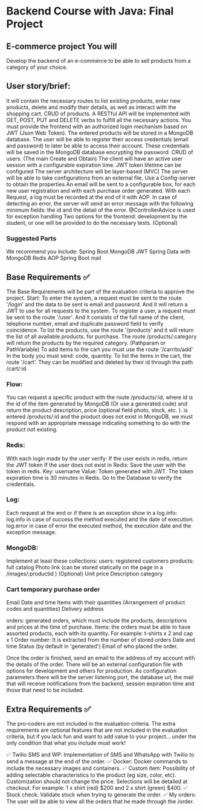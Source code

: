 # Backend Course with Java: Final Project
## E-commerce project You will

Develop the backend of an e-commerce to be able to sell products from a category of your choice.


## User story/brief: 

It will contain the necessary routes to list existing products, enter new products, delete and modify their details, as well as interact with the shopping cart.
CRUD of products.
A RESTful API will be implemented with GET, POST, PUT and DELETE verbs to fulfill all the necessary actions.
You must provide the frontend with an authorized login mechanism based on JWT (Json Web Token).
The entered products will be stored in a MongoDB database. 
The user will be able to register their access credentials (email and password) to later be able to access their account. These credentials will be saved in the MongoDB database encrypting the password.
CRUD of users. (The main Create and Obtain)
The client will have an active user session with a configurable expiration time.
JWT token lifetime can be configured
The server architecture will be layer-based (MVC)
The server will be able to take configurations from an external file. 
Use a Config-server to obtain the properties
An email will be sent to a configurable box, for each new user registration and with each purchase order generated.
With each Request, a log must be recorded at the end of it with AOP.
In case of detecting an error, the server will send an error message with the following minimum fields: the id and the detail of the error.
@ControllerAdvice is used for exception handling
Two options for the frontend: development by the student, or one will be provided to do the necessary tests. (Optional)


### Suggested Parts
We recommend you include:
Spring Boot
MongoDB
JWT
Spring Data with MongoDB
Redis
AOP
Spring Boot mail





## Base Requirements ✅
The Base Requirements will be part of the evaluation criteria to approve the project.
Start: 
To enter the system, a request must be sent to the route '/login' and the data to be sent is email and password. And it will return a JWT to use for all requests to the system.
To register a user, a request must be sent to the route '/user'. And it consists of the full name of the client, telephone number, email and duplicate password field to verify coincidence.
To list the products, use the route '/products' and it will return the list of all available products. for purchase.
The route /products/:category will return the products by the required category. (Pathparam or PathVariable)
To add items to the cart you must use the route '/carrito/add'
In the body you must send: code, quantity.
To list the items in the cart, the route '/cart'.
They can be modified and deleted by their id through the path /cart/:id.

### Flow:
You can request a specific product with the route /products/:id, where id is the id of the item generated by MongoDB (Or use a generated code) and return the product description, price (optional field photo, stock, etc. ). 
is entered /products/:id and the product does not exist in MongoDB, we must respond with an appropriate message indicating something to do with the product not existing.


### Redis:
With each login made by the user verify:
If the user exists in redis, return the JWT token
If the user does not exist in Redis:
Save the user with the token in redis.
Key: username
Value: Token generated with JWT.
The token expiration time is 30 minutes in Redis.
Go to the Database to verify the credentials.

### Log: 
Each request at the end or if there is an exception show in a log.info:
log.info in case of success the method executed and the date of execution.
log.error in case of error the executed method, the execution date and the exception message.

### MongoDB:
Implement at least these collections:
users: registered customers
products: full catalog
Photo link (can be stored statically on the page in a /images/:productid ) (Optional)
Unit price
Description
category

### Cart temporary purchase order
Email
Date and time
Items with their quantities (Arrangement of product codes and quantities)
Delivery address

orders: generated orders, which must include the products, descriptions and prices at the time of purchase.
Items: the orders must be able to have assorted products, each with its quantity. For example: t-shirts x 2 and cap x 1
Order number: It is extracted from the number of stored orders
Date and time
Status (by default in 'generated')
Email of who placed the order.


Once the order is finished, send an email to the address of my account with the details of the order.
There will be an external configuration file with options for development and others for production. As configuration parameters there will be the server listening port, the database url, the mail that will receive notifications from the backend, session expiration time and those that need to be included.



## Extra Requirements ✅
The pro-coders are not included in the evaluation criteria.
The extra requirements are optional features that are not included in the evaluation criteria, but if you lack fun and want to add value to your project... under the only condition that what you include must work!

✅ Twilio SMS and WP: Implementation of SMS and WhatsApp with Twilio to send a message at the end of the order.
✅ Docker: Docker commands to include the necessary images and containers.
✅ Custom item: Possibility of adding selectable characteristics to the product (eg size, color, etc). Customization should not change the price. Selections will be detailed at checkout. For example: 1 x shirt (red) $200 and 2 x shirt (green) $400.
✅ Stock check: Validate stock when trying to generate the order.
✅ My orders: The user will be able to view all the orders that he made through the /order.

